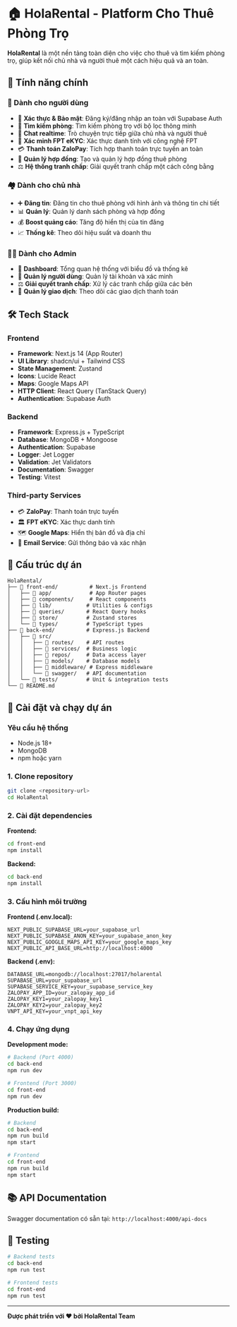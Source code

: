 # 🏠 HolaRental - Platform Cho Thuê Phòng Trọ

**HolaRental** là một nền tảng toàn diện cho việc cho thuê và tìm kiếm phòng trọ, giúp kết nối chủ nhà và người thuê một cách hiệu quả và an toàn.

## 🚀 Tính năng chính

### 👥 Dành cho người dùng

- 🔐 **Xác thực & Bảo mật**: Đăng ký/đăng nhập an toàn với Supabase Auth
- 🏡 **Tìm kiếm phòng**: Tìm kiếm phòng trọ với bộ lọc thông minh
- 💬 **Chat realtime**: Trò chuyện trực tiếp giữa chủ nhà và người thuê
- 📱 **Xác minh FPT eKYC**: Xác thực danh tính với công nghệ FPT
- 💳 **Thanh toán ZaloPay**: Tích hợp thanh toán trực tuyến an toàn
- 📄 **Quản lý hợp đồng**: Tạo và quản lý hợp đồng thuê phòng
- ⚖️ **Hệ thống tranh chấp**: Giải quyết tranh chấp một cách công bằng

### 🏘️ Dành cho chủ nhà

- ➕ **Đăng tin**: Đăng tin cho thuê phòng với hình ảnh và thông tin chi tiết
- 📊 **Quản lý**: Quản lý danh sách phòng và hợp đồng
- 💰 **Boost quảng cáo**: Tăng độ hiển thị của tin đăng
- 📈 **Thống kê**: Theo dõi hiệu suất và doanh thu

### 👨‍💼 Dành cho Admin

- 🎯 **Dashboard**: Tổng quan hệ thống với biểu đồ và thống kê
- 👥 **Quản lý người dùng**: Quản lý tài khoản và xác minh
- ⚖️ **Giải quyết tranh chấp**: Xử lý các tranh chấp giữa các bên
- 💸 **Quản lý giao dịch**: Theo dõi các giao dịch thanh toán

## 🛠️ Tech Stack

### Frontend

- **Framework**: Next.js 14 (App Router)
- **UI Library**: shadcn/ui + Tailwind CSS
- **State Management**: Zustand
- **Icons**: Lucide React
- **Maps**: Google Maps API
- **HTTP Client**: React Query (TanStack Query)
- **Authentication**: Supabase Auth

### Backend

- **Framework**: Express.js + TypeScript
- **Database**: MongoDB + Mongoose
- **Authentication**: Supabase
- **Logger**: Jet Logger
- **Validation**: Jet Validators
- **Documentation**: Swagger
- **Testing**: Vitest

### Third-party Services

- 💳 **ZaloPay**: Thanh toán trực tuyến
- 🏛️ **FPT eKYC**: Xác thực danh tính
- 🗺️ **Google Maps**: Hiển thị bản đồ và địa chỉ
- 📧 **Email Service**: Gửi thông báo và xác nhận

## 📁 Cấu trúc dự án

```
HolaRental/
├── 📂 front-end/          # Next.js Frontend
│   ├── 📂 app/            # App Router pages
│   ├── 📂 components/     # React components
│   ├── 📂 lib/           # Utilities & configs
│   ├── 📂 queries/       # React Query hooks
│   ├── 📂 store/         # Zustand stores
│   └── 📂 types/         # TypeScript types
├── 📂 back-end/          # Express.js Backend
│   ├── 📂 src/
│   │   ├── 📂 routes/    # API routes
│   │   ├── 📂 services/  # Business logic
│   │   ├── 📂 repos/     # Data access layer
│   │   ├── 📂 models/    # Database models
│   │   ├── 📂 middleware/ # Express middleware
│   │   └── 📂 swagger/   # API documentation
│   └── 📂 tests/         # Unit & integration tests
└── 📄 README.md
```

## 🚀 Cài đặt và chạy dự án

### Yêu cầu hệ thống

- Node.js 18+
- MongoDB
- npm hoặc yarn

### 1. Clone repository

```bash
git clone <repository-url>
cd HolaRental
```

### 2. Cài đặt dependencies

**Frontend:**

```bash
cd front-end
npm install
```

**Backend:**

```bash
cd back-end
npm install
```

### 3. Cấu hình môi trường

**Frontend (.env.local):**

```env
NEXT_PUBLIC_SUPABASE_URL=your_supabase_url
NEXT_PUBLIC_SUPABASE_ANON_KEY=your_supabase_anon_key
NEXT_PUBLIC_GOOGLE_MAPS_API_KEY=your_google_maps_key
NEXT_PUBLIC_API_BASE_URL=http://localhost:4000
```

**Backend (.env):**

```env
DATABASE_URL=mongodb://localhost:27017/holarental
SUPABASE_URL=your_supabase_url
SUPABASE_SERVICE_KEY=your_supabase_service_key
ZALOPAY_APP_ID=your_zalopay_app_id
ZALOPAY_KEY1=your_zalopay_key1
ZALOPAY_KEY2=your_zalopay_key2
VNPT_API_KEY=your_vnpt_api_key
```

### 4. Chạy ứng dụng

**Development mode:**

```bash
# Backend (Port 4000)
cd back-end
npm run dev

# Frontend (Port 3000)
cd front-end
npm run dev
```

**Production build:**

```bash
# Backend
cd back-end
npm run build
npm start

# Frontend
cd front-end
npm run build
npm start
```

## 📚 API Documentation

Swagger documentation có sẵn tại: `http://localhost:4000/api-docs`

## 🧪 Testing

```bash
# Backend tests
cd back-end
npm run test

# Frontend tests
cd front-end
npm run test
```

---

**Được phát triển với ❤️ bởi HolaRental Team**
